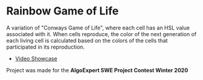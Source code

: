 # Rainbow Game of Life
A variation of "Conways Game of Life", where each cell has an HSL value associated with it. When cells reproduce, the color of the next generation of each living cell is calculated based on the colors of the cells that participated in its reproduction.

* [Video Showcase](https://youtu.be/D2PMpRZrMFg)

Project was made for the **AlgoExpert SWE Project Contest Winter 2020**
